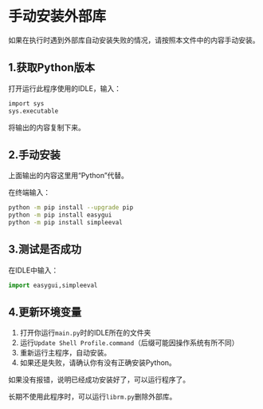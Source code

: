 # 手动安装外部库

如果在执行时遇到外部库自动安装失败的情况，请按照本文件中的内容手动安装。

## 1.获取Python版本

打开运行此程序使用的IDLE，输入：

~~~bash
import sys
sys.executable
~~~

将输出的内容复制下来。

## 2.手动安装

上面输出的内容这里用“Python”代替。

在终端输入：

~~~bash
python -m pip install --upgrade pip
python -m pip install easygui
python -m pip install simpleeval
~~~

## 3.测试是否成功

在IDLE中输入：

~~~python
import easygui,simpleeval
~~~

## 4.更新环境变量

1. 打开你运行`main.py`时的IDLE所在的文件夹
2. 运行`Update Shell Profile.command`（后缀可能因操作系统有所不同）
3. 重新运行主程序，自动安装。
4. 如果还是失败，请确认你有没有正确安装Python。

如果没有报错，说明已经成功安装好了，可以运行程序了。

长期不使用此程序时，可以运行`librm.py`删除外部库。
